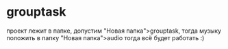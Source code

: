 # grouptask

проeкт лежит в папке, допустим "Новая папка">grouptask, тогда музыку положить в папку "Новая папка">audio
тогда всё будет работать :)
